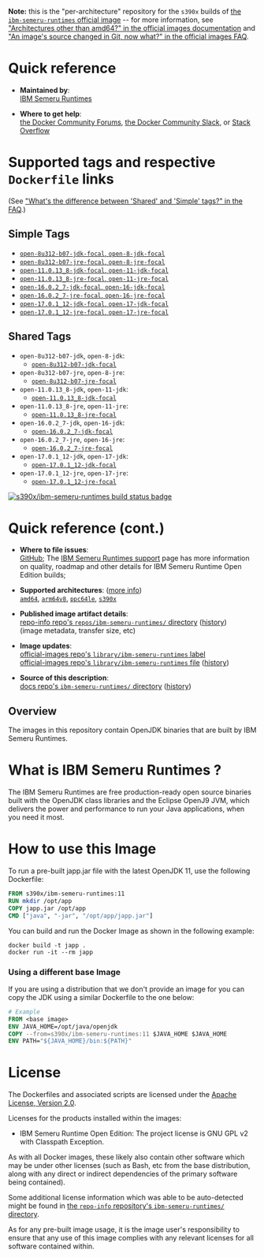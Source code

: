 <!--

********************************************************************************

WARNING:

    DO NOT EDIT "ibm-semeru-runtimes/README.md"

    IT IS AUTO-GENERATED

    (from the other files in "ibm-semeru-runtimes/" combined with a set of templates)

********************************************************************************

-->

**Note:** this is the "per-architecture" repository for the `s390x` builds of [the `ibm-semeru-runtimes` official image](https://hub.docker.com/_/ibm-semeru-runtimes) -- for more information, see ["Architectures other than amd64?" in the official images documentation](https://github.com/docker-library/official-images#architectures-other-than-amd64) and ["An image's source changed in Git, now what?" in the official images FAQ](https://github.com/docker-library/faq#an-images-source-changed-in-git-now-what).

# Quick reference

-	**Maintained by**:  
	[IBM Semeru Runtimes](https://github.com/ibmruntimes/semeru-containers)

-	**Where to get help**:  
	[the Docker Community Forums](https://forums.docker.com/), [the Docker Community Slack](https://dockr.ly/slack), or [Stack Overflow](https://stackoverflow.com/search?tab=newest&q=docker)

# Supported tags and respective `Dockerfile` links

(See ["What's the difference between 'Shared' and 'Simple' tags?" in the FAQ](https://github.com/docker-library/faq#whats-the-difference-between-shared-and-simple-tags).)

## Simple Tags

-	[`open-8u312-b07-jdk-focal`, `open-8-jdk-focal`](https://github.com/ibmruntimes/semeru-containers/blob/f651958cdf652a184902b10dbd23d16b828964ce/8/jdk/ubuntu/Dockerfile.open.releases.full)
-	[`open-8u312-b07-jre-focal`, `open-8-jre-focal`](https://github.com/ibmruntimes/semeru-containers/blob/f651958cdf652a184902b10dbd23d16b828964ce/8/jre/ubuntu/Dockerfile.open.releases.full)
-	[`open-11.0.13_8-jdk-focal`, `open-11-jdk-focal`](https://github.com/ibmruntimes/semeru-containers/blob/f651958cdf652a184902b10dbd23d16b828964ce/11/jdk/ubuntu/Dockerfile.open.releases.full)
-	[`open-11.0.13_8-jre-focal`, `open-11-jre-focal`](https://github.com/ibmruntimes/semeru-containers/blob/f651958cdf652a184902b10dbd23d16b828964ce/11/jre/ubuntu/Dockerfile.open.releases.full)
-	[`open-16.0.2_7-jdk-focal`, `open-16-jdk-focal`](https://github.com/ibmruntimes/semeru-containers/blob/f651958cdf652a184902b10dbd23d16b828964ce/16/jdk/ubuntu/Dockerfile.open.releases.full)
-	[`open-16.0.2_7-jre-focal`, `open-16-jre-focal`](https://github.com/ibmruntimes/semeru-containers/blob/f651958cdf652a184902b10dbd23d16b828964ce/16/jre/ubuntu/Dockerfile.open.releases.full)
-	[`open-17.0.1_12-jdk-focal`, `open-17-jdk-focal`](https://github.com/ibmruntimes/semeru-containers/blob/f651958cdf652a184902b10dbd23d16b828964ce/17/jdk/ubuntu/Dockerfile.open.releases.full)
-	[`open-17.0.1_12-jre-focal`, `open-17-jre-focal`](https://github.com/ibmruntimes/semeru-containers/blob/f651958cdf652a184902b10dbd23d16b828964ce/17/jre/ubuntu/Dockerfile.open.releases.full)

## Shared Tags

-	`open-8u312-b07-jdk`, `open-8-jdk`:
	-	[`open-8u312-b07-jdk-focal`](https://github.com/ibmruntimes/semeru-containers/blob/f651958cdf652a184902b10dbd23d16b828964ce/8/jdk/ubuntu/Dockerfile.open.releases.full)
-	`open-8u312-b07-jre`, `open-8-jre`:
	-	[`open-8u312-b07-jre-focal`](https://github.com/ibmruntimes/semeru-containers/blob/f651958cdf652a184902b10dbd23d16b828964ce/8/jre/ubuntu/Dockerfile.open.releases.full)
-	`open-11.0.13_8-jdk`, `open-11-jdk`:
	-	[`open-11.0.13_8-jdk-focal`](https://github.com/ibmruntimes/semeru-containers/blob/f651958cdf652a184902b10dbd23d16b828964ce/11/jdk/ubuntu/Dockerfile.open.releases.full)
-	`open-11.0.13_8-jre`, `open-11-jre`:
	-	[`open-11.0.13_8-jre-focal`](https://github.com/ibmruntimes/semeru-containers/blob/f651958cdf652a184902b10dbd23d16b828964ce/11/jre/ubuntu/Dockerfile.open.releases.full)
-	`open-16.0.2_7-jdk`, `open-16-jdk`:
	-	[`open-16.0.2_7-jdk-focal`](https://github.com/ibmruntimes/semeru-containers/blob/f651958cdf652a184902b10dbd23d16b828964ce/16/jdk/ubuntu/Dockerfile.open.releases.full)
-	`open-16.0.2_7-jre`, `open-16-jre`:
	-	[`open-16.0.2_7-jre-focal`](https://github.com/ibmruntimes/semeru-containers/blob/f651958cdf652a184902b10dbd23d16b828964ce/16/jre/ubuntu/Dockerfile.open.releases.full)
-	`open-17.0.1_12-jdk`, `open-17-jdk`:
	-	[`open-17.0.1_12-jdk-focal`](https://github.com/ibmruntimes/semeru-containers/blob/f651958cdf652a184902b10dbd23d16b828964ce/17/jdk/ubuntu/Dockerfile.open.releases.full)
-	`open-17.0.1_12-jre`, `open-17-jre`:
	-	[`open-17.0.1_12-jre-focal`](https://github.com/ibmruntimes/semeru-containers/blob/f651958cdf652a184902b10dbd23d16b828964ce/17/jre/ubuntu/Dockerfile.open.releases.full)

[![s390x/ibm-semeru-runtimes build status badge](https://img.shields.io/jenkins/s/https/doi-janky.infosiftr.net/job/multiarch/job/s390x/job/ibm-semeru-runtimes.svg?label=s390x/ibm-semeru-runtimes%20%20build%20job)](https://doi-janky.infosiftr.net/job/multiarch/job/s390x/job/ibm-semeru-runtimes/)

# Quick reference (cont.)

-	**Where to file issues**:  
	[GitHub](https://github.com/ibmruntimes/Semeru-Runtimes/issues); The [IBM Semeru Runtimes support](https://ibm.com/semeru-runtimes) page has more information on quality, roadmap and other details for IBM Semeru Runtime Open Edition builds;

-	**Supported architectures**: ([more info](https://github.com/docker-library/official-images#architectures-other-than-amd64))  
	[`amd64`](https://hub.docker.com/r/amd64/ibm-semeru-runtimes/), [`arm64v8`](https://hub.docker.com/r/arm64v8/ibm-semeru-runtimes/), [`ppc64le`](https://hub.docker.com/r/ppc64le/ibm-semeru-runtimes/), [`s390x`](https://hub.docker.com/r/s390x/ibm-semeru-runtimes/)

-	**Published image artifact details**:  
	[repo-info repo's `repos/ibm-semeru-runtimes/` directory](https://github.com/docker-library/repo-info/blob/master/repos/ibm-semeru-runtimes) ([history](https://github.com/docker-library/repo-info/commits/master/repos/ibm-semeru-runtimes))  
	(image metadata, transfer size, etc)

-	**Image updates**:  
	[official-images repo's `library/ibm-semeru-runtimes` label](https://github.com/docker-library/official-images/issues?q=label%3Alibrary%2Fibm-semeru-runtimes)  
	[official-images repo's `library/ibm-semeru-runtimes` file](https://github.com/docker-library/official-images/blob/master/library/ibm-semeru-runtimes) ([history](https://github.com/docker-library/official-images/commits/master/library/ibm-semeru-runtimes))

-	**Source of this description**:  
	[docs repo's `ibm-semeru-runtimes/` directory](https://github.com/docker-library/docs/tree/master/ibm-semeru-runtimes) ([history](https://github.com/docker-library/docs/commits/master/ibm-semeru-runtimes))

## Overview

The images in this repository contain OpenJDK binaries that are built by IBM Semeru Runtimes.

# What is IBM Semeru Runtimes ?

The IBM Semeru Runtimes are free production-ready open source binaries built with the OpenJDK class libraries and the Eclipse OpenJ9 JVM, which delivers the power and performance to run your Java applications, when you need it most.

# How to use this Image

To run a pre-built japp.jar file with the latest OpenJDK 11, use the following Dockerfile:

```dockerfile
FROM s390x/ibm-semeru-runtimes:11
RUN mkdir /opt/app
COPY japp.jar /opt/app
CMD ["java", "-jar", "/opt/app/japp.jar"]
```

You can build and run the Docker Image as shown in the following example:

```console
docker build -t japp .
docker run -it --rm japp
```

### Using a different base Image

If you are using a distribution that we don't provide an image for you can copy the JDK using a similar Dockerfile to the one below:

```dockerfile
# Example
FROM <base image>
ENV JAVA_HOME=/opt/java/openjdk
COPY --from=s390x/ibm-semeru-runtimes:11 $JAVA_HOME $JAVA_HOME
ENV PATH="${JAVA_HOME}/bin:${PATH}"
```

# License

The Dockerfiles and associated scripts are licensed under the [Apache License, Version 2.0](http://www.apache.org/licenses/LICENSE-2.0.html).

Licenses for the products installed within the images:

-	IBM Semeru Runtime Open Edition: The project license is GNU GPL v2 with Classpath Exception.

As with all Docker images, these likely also contain other software which may be under other licenses (such as Bash, etc from the base distribution, along with any direct or indirect dependencies of the primary software being contained).

Some additional license information which was able to be auto-detected might be found in [the `repo-info` repository's `ibm-semeru-runtimes/` directory](https://github.com/docker-library/repo-info/tree/master/repos/ibm-semeru-runtimes).

As for any pre-built image usage, it is the image user's responsibility to ensure that any use of this image complies with any relevant licenses for all software contained within.
